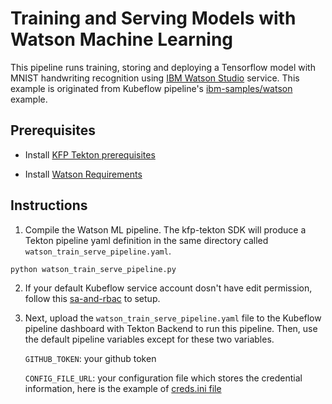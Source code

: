 # Training and Serving Models with Watson Machine Learning

This pipeline runs training, storing and deploying a Tensorflow model with MNIST handwriting recognition using [IBM Watson Studio](https://www.ibm.com/cloud/watson-studio/) service. This example is originated from Kubeflow pipeline's [ibm-samples/watson](https://github.com/kubeflow/pipelines/tree/master/samples/contrib/ibm-samples/watson) example.

## Prerequisites 
- Install [KFP Tekton prerequisites](/samples/README.md)

- Install [Watson Requirements](https://github.com/kubeflow/pipelines/tree/master/samples/contrib/ibm-samples/watson#requirements) 

## Instructions

1. Compile the Watson ML pipeline. The kfp-tekton SDK will produce a Tekton pipeline yaml definition in the same directory called `watson_train_serve_pipeline.yaml`.
```shell
python watson_train_serve_pipeline.py
```
2. If your default Kubeflow service account dosn't have edit permission, follow this [sa-and-rbac](/sdk/sa-and-rbac.md) to setup.

3. Next, upload the `watson_train_serve_pipeline.yaml` file to the Kubeflow pipeline dashboard with Tekton Backend to run this pipeline. Then, use the default pipeline variables except for these two variables. 

    `GITHUB_TOKEN`: your github token

    `CONFIG_FILE_URL`: your configuration file which stores the credential information, here is the example of [creds.ini file](https://github.com/kubeflow/pipelines/blob/master/samples/contrib/ibm-samples/watson/credentials/creds.ini) 

